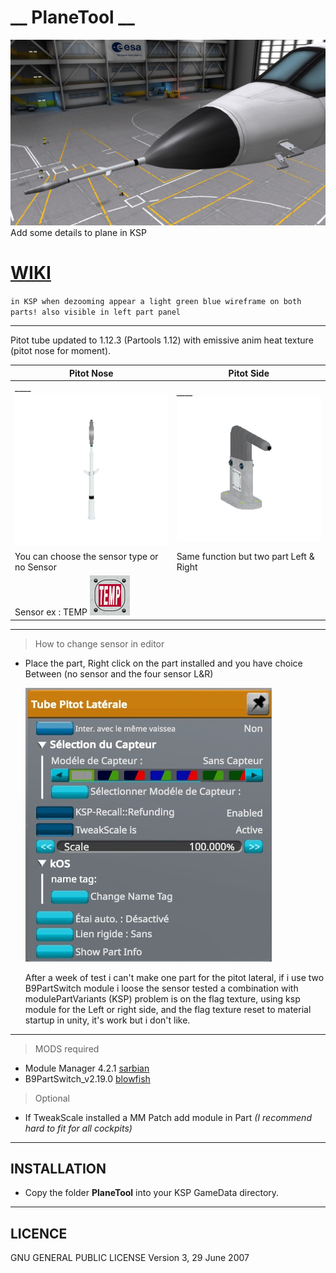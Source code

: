 # __ PlaneTool __
![](DATA&PICTURE/planetool.jpg)
Add some details to plane in KSP  
# [WIKI](https://github.com/Massetstephane/PlaneTool/wiki)

`in KSP when dezooming appear a light green blue wireframe on both parts! also visible in left part panel `
______
Pitot tube updated to 1.12.3 (Partools 1.12) with emissive anim heat texture (pitot nose for moment).

| Pitot Nose | Pitot Side |
| ------------------------------------------- | ----------------------------------------------- |
|____ ![](DATA&PICTURE/PitoTubeNose_icon.png) |____![](DATA&PICTURE/PitoTubeLat_icon.png)     |
| You can choose the sensor type or no Sensor | Same function but two part Left & Right |
| Sensor ex : TEMP ![](GameData/PlaneTool/parts/Pitot/Assets/IndiceTEMP.png) |
______
> How to change sensor in editor
  - Place the part, Right click on the part installed and you have choice Between (no sensor and the four sensor L&R)
  
    ![](DATA&PICTURE/setting.jpg)
    
    After a week of test i can't make one part for the pitot lateral, if i use two B9PartSwitch module i loose the sensor
    tested a combination with modulePartVariants (KSP) problem is on the flag texture, using ksp module for the Left or right
    side, and the flag texture reset to material startup in unity, it's work but i don't like. 
______

> MODS required
- Module Manager 4.2.1 [sarbian](https://forum.kerbalspaceprogram.com/index.php?/topic/50533-18x-112x-module-manager-421-august-1st-2021-locked-inside-edition/#comment-720814)
- B9PartSwitch_v2.19.0 [blowfish](https://forum.kerbalspaceprogram.com/index.php?/topic/140541-1112-b9partswitch-v2180-march-17/)

> Optional 
- If TweakScale installed a MM Patch add module in Part *(I recommend hard to fit for all cockpits)*
______
## INSTALLATION
- Copy the folder **PlaneTool** into your KSP GameData directory. 
______

## LICENCE
GNU GENERAL PUBLIC LICENSE Version 3, 29 June 2007
